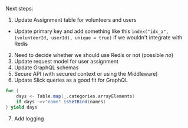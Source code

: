 Next steps:

1) Update Assignment table for volunteers and users

- Update primary key and add something like this `index("idx_a", (volunteerId, userId), unique = true)` if we wouldn't integrate with Redis

2) Need to decide whether we should use Redis or not (possible *no*)
3) Update request model for user assignment
4) Update GraphQL schemas
5) Secure API (with secured context or using the Middleware)
6) Update Slick queries as a good fit for GraphQL
```scala
for {
	days <- Table.map(_.categories.arrayElements)
	if days ~>>"name" isSetBind(names)
} yield days
```

7) Add logging
